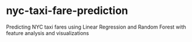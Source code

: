 # nyc-taxi-fare-prediction
Predicting NYC taxi fares using Linear Regression and Random Forest with feature analysis and visualizations
